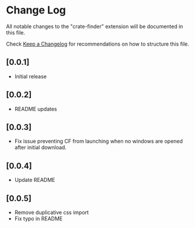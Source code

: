 # Change Log

All notable changes to the "crate-finder" extension will be documented in this file.

Check [Keep a Changelog](http://keepachangelog.com/) for recommendations on how to structure this file.

## [0.0.1]

- Initial release

## [0.0.2]

- README updates

## [0.0.3]

- Fix issue preventing CF from launching when no windows are opened after initial download.

## [0.0.4]

- Update README

## [0.0.5]

- Remove duplicative css import
- Fix typo in README
